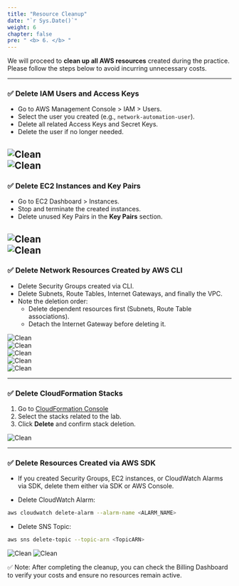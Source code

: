 ```yaml
---
title: "Resource Cleanup"
date: "`r Sys.Date()`"
weight: 6
chapter: false
pre: " <b> 6. </b> "
---
```


We will proceed to **clean up all AWS resources** created during the practice. Please follow the steps below to avoid incurring unnecessary costs.

---

### ✅ Delete IAM Users and Access Keys

- Go to AWS Management Console > IAM > Users.  
- Select the user you created (e.g., `network-automation-user`).  
- Delete all related Access Keys and Secret Keys.  
- Delete the user if no longer needed.

![Clean](/images/6.clean/6.1.png)  
![Clean](/images/6.clean/6.2.png)  
---

### ✅ Delete EC2 Instances and Key Pairs

- Go to EC2 Dashboard > Instances.  
- Stop and terminate the created instances.  
- Delete unused Key Pairs in the **Key Pairs** section.

![Clean](/images/6.clean/6.3.png)  
![Clean](/images/6.clean/6.4.png)  
---

### ✅ Delete Network Resources Created by AWS CLI

- Delete Security Groups created via CLI.  
- Delete Subnets, Route Tables, Internet Gateways, and finally the VPC.  
- Note the deletion order:  
  - Delete dependent resources first (Subnets, Route Table associations).  
  - Detach the Internet Gateway before deleting it.

![Clean](/images/6.clean/6.5.png)  
![Clean](/images/6.clean/6.6.png)  
![Clean](/images/6.clean/6.7.png)  
![Clean](/images/6.clean/6.8.png)  
![Clean](/images/6.clean/6.9.png)  

---

### ✅ Delete CloudFormation Stacks

1. Go to [CloudFormation Console](https://console.aws.amazon.com/cloudformation/home)  
2. Select the stacks related to the lab.  
3. Click **Delete** and confirm stack deletion.

![Clean](/images/6.clean/6.10.png)

---

### ✅ Delete Resources Created via AWS SDK

- If you created Security Groups, EC2 instances, or CloudWatch Alarms via SDK, delete them either via SDK or AWS Console.

- Delete CloudWatch Alarm:
```bash
aws cloudwatch delete-alarm --alarm-name <ALARM_NAME>
```
- Delete SNS Topic:
```bash
aws sns delete-topic --topic-arn <TopicARN>
```

![Clean](/images/6.clean/6.11.png)
![Clean](/images/6.clean/6.12.png)

✅ Note: After completing the cleanup, you can check the Billing Dashboard to verify your costs and ensure no resources remain active.